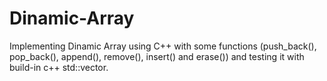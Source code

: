 # Dinamic-Array
Implementing Dinamic Array using C++ with some functions (push_back(), pop_back(), append(), remove(), insert() and erase()) and testing it with build-in c++ std::vector. 

